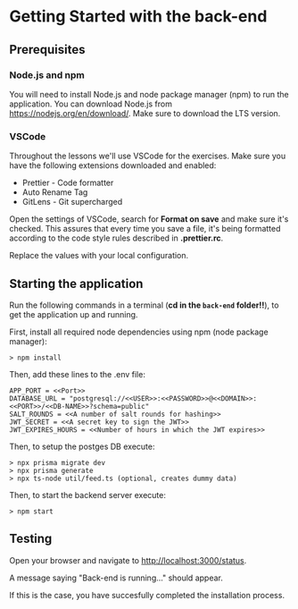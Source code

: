 # Getting Started with the back-end

## Prerequisites

### Node.js and npm

You will need to install Node.js and node package manager (npm) to run the application.
You can download Node.js from <https://nodejs.org/en/download/>.
Make sure to download the LTS version.

### VSCode

Throughout the lessons we'll use VSCode for the exercises. Make sure you have the following extensions downloaded and enabled:

-   Prettier - Code formatter
-   Auto Rename Tag
-   GitLens - Git supercharged

Open the settings of VSCode, search for **Format on save** and make sure it's checked. This assures that every time you save a file, it's being formatted according to the code style rules described in **.prettier.rc**.

Replace the values with your local configuration.

## Starting the application

Run the following commands in a terminal (**cd in the `back-end` folder!!**), to get the application up and running.

First, install all required node dependencies using npm (node package manager):

```console
> npm install
```

Then, add these lines to the .env file:

```
APP_PORT = <<Port>>
DATABASE_URL = "postgresql://<<USER>>:<<PASSWORD>>@<<DOMAIN>>:<<PORT>>/<<DB-NAME>>?schema=public"
SALT_ROUNDS = <<A number of salt rounds for hashing>>
JWT_SECRET = <<A secret key to sign the JWT>>
JWT_EXPIRES_HOURS = <<Number of hours in which the JWT expires>>
```

Then, to setup the postges DB execute:

```console
> npx prisma migrate dev
> npx prisma generate
> npx ts-node util/feed.ts (optional, creates dummy data)
```

Then, to start the backend server execute:

```console
> npm start
```

## Testing

Open your browser and navigate to <http://localhost:3000/status>.

A message saying "Back-end is running..." should appear.

If this is the case, you have succesfully completed the installation process.
